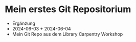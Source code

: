 # Mein erstes Git Repositorium
- Ergänzung
- 2024-06-03 + 2024-06-04
- Mein Git Repo aus dem Library Carpentry Workshop
